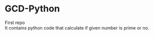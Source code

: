 # GCD-Python
First repo
<br>
It contains python code that calculate if given number is prime or no.
